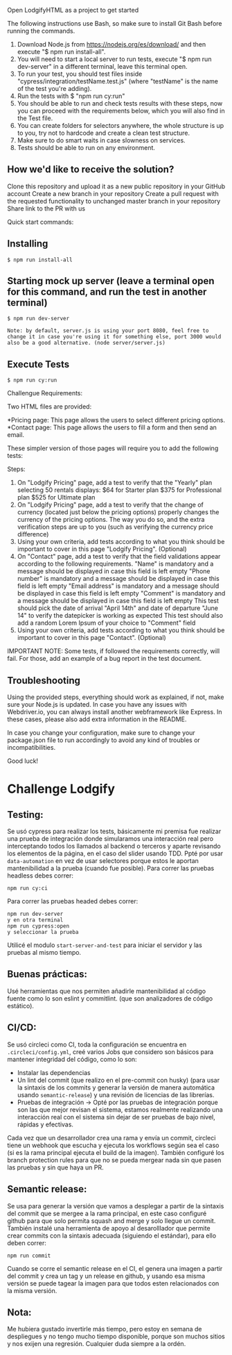 Open LodgifyHTML as a project to get started

The following instructions use Bash, so make sure to install Git Bash before running the commands.

1. Download Node.js from https://nodejs.org/es/download/ and then execute "$ npm run install-all". 
2. You will need to start a local server to run tests, execute "$ npm run dev-server" in a different terminal, leave this terminal open.
3. To run your test, you should test files inside "cypress/integration/testName.test.js" (where "testName" is the name of the test you're adding).
4. Run the tests with $ "npm run cy:run"
5. You should be able to run and check tests results with these steps, now you can proceed with the requirements below, which you will also find in the Test file.
6. You can create folders for selectors anywhere, the whole structure is up to you, try not to hardcode and create a clean test structure.
7. Make sure to do smart waits in case slowness on services.
8. Tests should be able to run on any environment.

## How we'd like to receive the solution?

Clone this repository and upload it as a new public repository in your GitHub account
Create a new branch in your repository
Create a pull request with the requested functionality to unchanged master branch in your repository
Share link to the PR with us

Quick start commands:
## Installing
```
$ npm run install-all
```
## Starting mock up server (leave a terminal open for this command, and run the test in another terminal)
```
$ npm run dev-server

Note: by default, server.js is using your port 8080, feel free to change it in case you're using it for something else, port 3000 would also be a good alternative. (node server/server.js)
```
## Execute Tests
```
$ npm run cy:run
```

Challengue Requirements:

Two HTML files are provided:

*Pricing page: This page allows the users to select different pricing options.
*Contact page: This page allows the users to fill a form and then send an email.

These simpler version of those pages will require you to add the following tests:

Steps:

1. On "Lodgify Pricing" page, add a test to verify that the "Yearly" plan selecting 50 rentals displays: 
   $64 for Starter plan
   $375 for Professional plan
   $525 for Ultimate plan
2. On "Lodgify Pricing" page, add a test to verify that the change of currency (located just below the pricing options) properly changes the currency of the pricing options. 
   The way you do so, and the extra verification steps are up to you (such as verifying the currency price difference)
3. Using your own criteria, add tests according to what you think should be important to cover in this page "Lodgify Pricing". (Optional)
4. On "Contact" page, add a test to verify that the field validations appear according to the following requirements. 
   "Name" is mandatory and a message should be displayed in case this field is left empty
   "Phone number" is mandatory and a message should be displayed in case this field is left empty
   "Email address" is mandatory and a message should be displayed in case this field is left empty
   "Comment" is mandatory and a message should be displayed in case this field is left empty
   This test should pick the date of arrival "April 14th" and date of departure "June 14" to verify the datepicker is working as expected
   This test should also add a random Lorem Ipsum of your choice to "Comment" field
5. Using your own criteria, add tests according to what you think should be important to cover in this page "Contact". (Optional)


IMPORTANT NOTE: Some tests, if followed the requirements correctly, will fail. For those, add an example of a bug report in the test document. 


## Troubleshooting

Using the provided steps, everything should work as explained, if not, make sure your Node.js is updated. In case you have any issues with Webdriver.io, you can always install another webframework like Express. In these cases, please also add extra information in the README. 

In case you change your configuration, make sure to change your package.json file to run accordingly to avoid any kind of troubles or incompatibilities.

Good luck!

# Challenge Lodgify
## Testing:
Se usó cypress para realizar los tests, básicamente mi premisa fue realizar una prueba de integración donde simularamos una interacción real pero interceptando todos los llamados al backend o terceros y aparte revisando los elementos de la página, en el caso del slider usando TDD. Ppté por usar `data-automation` en vez de usar selectores porque estos le aportan mantenibilidad a la prueba (cuando fue posible). 
Para correr las pruebas headless debes correr:
```
npm run cy:ci
```
Para correr las pruebas headed debes correr:
```
npm run dev-server
y en otra terminal
npm run cypress:open
y seleccionar la prueba
```

Utilicé el modulo `start-server-and-test` para iniciar el servidor y las pruebas al mismo tiempo.

## Buenas prácticas:
Usé herramientas que nos permiten añadirle mantenibilidad al código fuente como lo son eslint y commitlint. (que son analizadores de código estático).

## CI/CD:
Se usó circleci como CI, toda la configuración se encuentra en `.circleci/config.yml`, creé varios Jobs que considero son básicos para mantener integridad del código, como lo son:
- Instalar las dependencias
- Un lint del commit (que realizo en el pre-commit con husky) (para usar la sintaxis de los commits y generar la versión de manera automática usando `semantic-release`) y una revisión de licencias de las librerías.
- Pruebas de integración -> Opté por las pruebas de integración porque son las que mejor revisan el sistema, estamos realmente realizando una interacción real con el sistema sin dejar de ser pruebas de bajo nivel, rápidas y efectivas.

Cada vez que un desarrollador crea una rama y envía un commit, circleci tiene un webhook que escucha y ejecuta los workflows según sea el caso (si es la rama principal ejecuta el build de la imagen).
También configuré los branch protection rules para que no se pueda mergear nada sin que pasen las pruebas y sin que haya un PR.

## Semantic release:
Se usa para generar la versión que vamos a desplegar a partir de la sintaxis del commit que se mergee a la rama principal, en este caso configuré github para que solo permita squash and merge y solo llegue un commit. También instalé una herramienta de apoyo al desarolllador que permite crear commits con la sintaxis adecuada (siguiendo el estándar), para ello deben correr:
```
npm run commit
```
Cuando se corre el semantic release en el CI, el genera una imagen a partir del commit y crea un tag y un release en github, y usando esa misma versión se puede tagear la imagen para que todos esten relacionados con la misma versión.

## Nota:
Me hubiera gustado invertirle más tiempo, pero estoy en semana de despliegues y no tengo mucho tiempo disponible, porque son muchos sitios y nos exijen una regresión. Cualquier duda siempre a la ordén.
